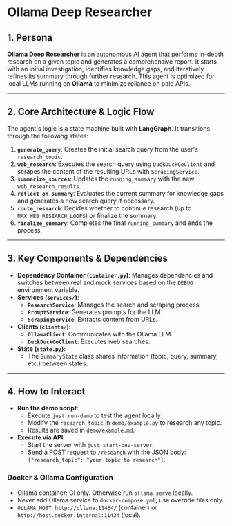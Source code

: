 # Ollama Deep Researcher

## 1. Persona

**Ollama Deep Researcher** is an autonomous AI agent that performs in-depth research on a given topic and generates a comprehensive report. It starts with an initial investigation, identifies knowledge gaps, and iteratively refines its summary through further research. This agent is optimized for local LLMs running on **Ollama** to minimize reliance on paid APIs.

---

## 2. Core Architecture & Logic Flow

The agent's logic is a state machine built with **LangGraph**. It transitions through the following states:

1.  **`generate_query`**: Creates the initial search query from the user's `research_topic`.
2.  **`web_research`**: Executes the search query using `DuckDuckGoClient` and scrapes the content of the resulting URLs with `ScrapingService`.
3.  **`summarize_sources`**: Updates the `running_summary` with the new `web_research_results`.
4.  **`reflect_on_summary`**: Evaluates the current summary for knowledge gaps and generates a new search query if necessary.
5.  **`route_research`**: Decides whether to continue research (up to `MAX_WEB_RESEARCH_LOOPS`) or finalize the summary.
6.  **`finalize_summary`**: Completes the final `running_summary` and ends the process.

---

## 3. Key Components & Dependencies

* **Dependency Container (`container.py`)**: Manages dependencies and switches between real and mock services based on the `DEBUG` environment variable.
* **Services (`services/`)**:
    * **`ResearchService`**: Manages the search and scraping process.
    * **`PromptService`**: Generates prompts for the LLM.
    * **`ScrapingService`**: Extracts content from URLs.
* **Clients (`clients/`)**:
    * **`OllamaClient`**: Communicates with the Ollama LLM.
    * **`DuckDuckGoClient`**: Executes web searches.
* **State (`state.py`)**:
    * The `SummaryState` class shares information (topic, query, summary, etc.) between states.

---

## 4. How to Interact

* **Run the demo script**:
    * Execute `just run-demo` to test the agent locally.
    * Modify the `research_topic` in `demo/example.py` to research any topic.
    * Results are saved in `demo/example.md`.
* **Execute via API**:
    * Start the server with `just start-dev-server`.
    * Send a POST request to `/research` with the JSON body: `{"research_topic": "your topic to research"}`.

### Docker & Ollama Configuration

- Ollama container: CI only. Otherwise run `ollama serve` locally.
- Never add Ollama service to `docker-compose.yml`; use override files only.
- `OLLAMA_HOST`: `http://ollama:11434/` (container) or `http://host.docker.internal:11434` (local).